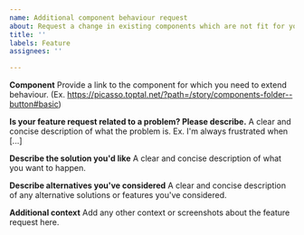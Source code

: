 ```yaml
---
name: Additional component behaviour request
about: Request a change in existing components which are not fit for your needs
title: ''
labels: Feature
assignees: ''

---
```


**Component**
Provide a link to the component for which you need to extend behaviour. (Ex. https://picasso.toptal.net/?path=/story/components-folder--button#basic)

**Is your feature request related to a problem? Please describe.**
A clear and concise description of what the problem is. Ex. I'm always frustrated when [...]

**Describe the solution you'd like**
A clear and concise description of what you want to happen.

**Describe alternatives you've considered**
A clear and concise description of any alternative solutions or features you've considered.

**Additional context**
Add any other context or screenshots about the feature request here.
